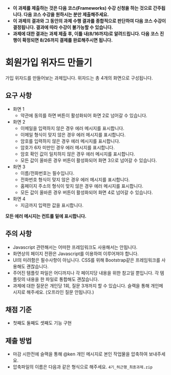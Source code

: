 - **이 과제를 제출하는 것은 다음 코스(Frameworks) 수강 신청을 하는 것으로 간주됩니다. 다음 코스 수강을 원하시는 분만 제출해주세요.**
- **이 과제의 결과와 그 동안의 과제 수행 결과를 종합적으로 판단하여 다음 코스 수강이 결정됩니다. 결과에 따라 수강이 불가능할 수 있습니다.**
- **과제에 대한 결과는 과제 제출 후, 이틀 내(8/16까지)로 알려드립니다. 다음 코스 진행이 확정되면 8/26까지 결제를 완료해주시면 됩니다.**

# 회원가입 위자드 만들기

가입 위자드를 만들어보는 과제입니다. 위자드는 총 4개의 화면으로 구성됩니다.

## 요구 사항

- 화면 1
    - 약관에 동의를 하면 버튼이 활성화되어 화면 2로 넘어갈 수 있습니다.
- 화면 2
    - 이메일을 입력하지 않은 경우 에러 메시지를 표시합니다.
    - 이메일 형식이 맞지 않은 경우 에러 메시지를 표시합니다.
    - 암호를 입력하지 않은 경우 에러 메시지를 표시합니다.
    - 암호가 6자 미만인 경우 에러 메시지를 표시합니다.
    - 암호 확인 값이 일치하지 않은 경우 에러 메시지를 표시합니다.
    - 모든 값이 올바른 경우 버튼이 활성화되어 화면 3으로 넘어갈 수 있습니다.
- 화면 3
    - 이름/전화번호는 필수입니다.
    - 전화번호 형식이 맞지 않은 경우 에러 메시지를 표시합니다.
    - 홈페이지 주소의 형식이 맞지 않은 경우 에러 메시지를 표시합니다.
    - 모든 값이 올바른 경우 버튼이 활성화되어 화면 4로 넘어갈 수 있습니다.
- 화면 4
    - 지금까지 입력한 값을 표시합니다.

**모든 에러 메시지는 컨트롤 밑에 표시합니다.**

## 주의 사항

- Javascript 관련해서는 어떠한 프레임워크도 사용해서는 안됩니다.
- 화면상의 페이지 전환은 Javascript를 이용하여 이루어져야 합니다.
- UI의 미려함은 필수사항이 아닙니다. CSS를 위해 Bootstrap같은 프레임워크를 사용해도 괜찮습니다.
- 주어진 템플릿 파일은 어디까지나 각 페이지당 내용을 위한 참고일 뿐입니다. 각 템플릿의 내용을 한 파일로 통합해도 괜찮습니다.
- 과제에 대한 질문은 개인당 1회, 질문 3개까지 할 수 있습니다. 슬랙을 통해 개인메시지로 해주세요. (오프라인 질문 안됩니다.)

## 채점 기준

- 첫째도 둘째도 셋째도 기능 구현

## 제출 방법

- 마감 시한전에 슬랙을 통해 @ken 개인 메시지로 본인 작업물을 압축하여 보내주세요.
- 압축파일의 이름은 다음과 같은 형식으로 해주세요. `4기_허근행_최종과제.zip`
